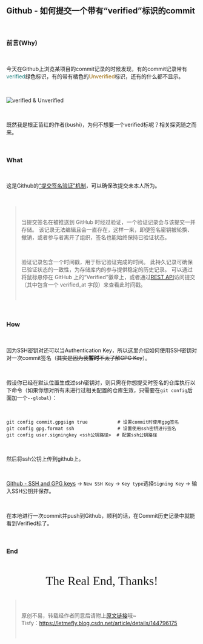 <h2><a id="Github__verifiedcommit_1"></a>Github - 如何提交一个带有“verified”标识的commit</h2> <br><h3><a id="Why_3"></a>前言(Why)</h3> <br><p>今天在Github上浏览某项目的commit记录的时候发现，有的commit记录带有<font color="#1a7f7c">verified</font>绿色标识，有的带有橘色的<font color="#9a6700">Unverified</font>标识，还有的什么都不显示。</p> <br><p><img src="https://i-blog.csdnimg.cn/direct/3837fcd7967946978991bd06d7315762.png" alt="verified & Unverified" /></p> <br><p>既然我是根正苗红的作者(bushi)，为何不想要一个verified标呢？相关探究随之而来。</p> <br><h3><a id="What_11"></a>What</h3> <br><p>这是Github的<a href="https://docs.github.com/zh/authentication/managing-commit-signature-verification/about-commit-signature-verification" rel="nofollow">“提交签名验证”机制</a>，可以确保改提交未本人所为。</p> <br><blockquote> <br> <p>当提交签名在被推送到 GitHub 时经过验证，一个验证记录会与该提交一并存储。 该记录无法编辑且会一直存在，这样一来，即便签名密钥被轮换、撤销，或者参与者离开了组织，签名也能始终保持已验证状态。</p> <br> <p>验证记录包含一个时间戳，用于标记验证完成的时间。 此持久记录可确保已验证状态的一致性，为存储库内的参与提供稳定的历史记录。 可以通过将鼠标悬停在 GitHub 上的“Verified”徽章上，或者通过<a href="https://docs.github.com/zh/rest/commits/commits" rel="nofollow">REST API</a>访问提交（其中包含一个 verified_at 字段）来查看此时间戳。</p> <br></blockquote> <br><h3><a id="How_19"></a>How</h3> <br><p>因为SSH密钥对还可以当<span title="验证身份用">Authentication Key</span>，所以这里介绍如何使用SSH密钥对对一次commit签名（<s>其实是因为我<strong>暂时</strong>不太了解GPG Key</s>）。</p> <br><p>假设你已经在默认位置生成过ssh密钥对，则只需在你想提交时签名的仓库执行以下命令（如果你想对所有未进行过相关配置的仓库生效，只需要在<code>git config</code>后面加一个<code>--global</code>）：</p> <br><pre><code class="prism language-bash"><span class="token function">git</span> config commit.gpgsign <span class="token boolean">true</span>           <span class="token comment"># 设置commit时使用gpg签名</span><br><span class="token function">git</span> config gpg.format <span class="token function">ssh</span>                <span class="token comment"># 设置使用ssh密钥进行签名</span><br><span class="token function">git</span> config user.signingkey <span class="token operator"><</span>ssh公钥路径<span class="token operator">></span>  <span class="token comment"># 配置ssh公钥路径</span><br></code></pre> <br><p>然后将ssh公钥上传到github上。</p> <br><p><a href="https://github.com/settings/keys">Github - SSH and GPG keys</a> -> <code>New SSH Key</code> -> <code>Key type</code>选择<code>Signing Key</code> -> 输入SSH公钥并保存。</p> <br><p>在本地进行一次commit并push到Github，顺利的话，在Commit历史记录中就能看到Verified标了。</p> <br><h3><a id="End_37"></a>End</h3> <br><center> <br> <font size="6px" face="Ink Free">The Real End, Thanks!</font> <br></center> <br><blockquote> <br> <p>原创不易，转载经作者同意后请附上<a href="https://blog.letmefly.xyz/2024/12/28/Other-Github-How2Make1VerifiedCommit/" rel="nofollow">原文链接</a>哦~<br /> Tisfy：<a href="https://letmefly.blog.csdn.net/article/details/144796175" rel="nofollow">https://letmefly.blog.csdn.net/article/details/144796175</a></p> <br></blockquote>